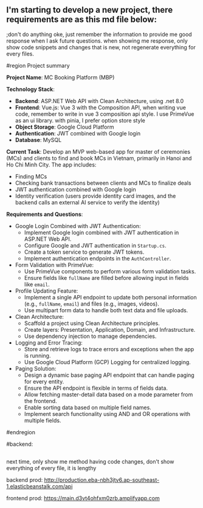 ## I'm starting to develop a new project, there requirements are as this md file below:

;don't do anything oke, just remember the information to provide me good response when I ask future questions.
when showing me response, only show code snippets and changes that is new, not regenerate everything for every files.

#region Project summary

**Project Name**: MC Booking Platform (MBP)

**Technology Stack**:

-   **Backend**: ASP.NET Web API with Clean Architecture, using .net 8.0
-   **Frontend**: Vue.js: Vue 3 with the Composition API, when writing vue code, remember to write in vue 3 composition api style. I use PrimeVue as an ui library. with pinia, I prefer option store style
-   **Object Storage**: Google Cloud Platform
-   **Authentication**: JWT combined with Google login
-   **Database**: MySQL

**Current Task**: Develop an MVP web-based app for master of ceremonies (MCs) and clients to find and book MCs in Vietnam, primarily in Hanoi and Ho Chi Minh City. The app includes:

-   Finding MCs
-   Checking bank transactions between clients and MCs to finalize deals
-   JWT authentication combined with Google login
-   Identity verification (users provide identity card images, and the backend calls an external AI service to verify the identity)

**Requirements and Questions**:

-   Google Login Combined with JWT Authentication:
    -   Implement Google login combined with JWT authentication in ASP.NET Web API.
    -   Configure Google and JWT authentication in `Startup.cs`.
    -   Create a token service to generate JWT tokens.
    -   Implement authentication endpoints in the `AuthController`.
-   Form Validation with PrimeVue:
    -   Use PrimeVue components to perform various form validation tasks.
    -   Ensure fields like `fullName` are filled before allowing input in fields like `email`.
-   Profile Updating Feature:
    -   Implement a single API endpoint to update both personal information (e.g., `fullName`, `email`) and files (e.g., images, videos).
    -   Use multipart form data to handle both text data and file uploads.
-   Clean Architecture:
    -   Scaffold a project using Clean Architecture principles.
    -   Create layers: Presentation, Application, Domain, and Infrastructure.
    -   Use dependency injection to manage dependencies.
-   Logging and Error Tracing:
    -   Store and retrieve logs to trace errors and exceptions when the app is running.
    -   Use Google Cloud Platform (GCP) Logging for centralized logging.
-   Paging Solution:
    -   Design a dynamic base paging API endpoint that can handle paging for every entity.
    -   Ensure the API endpoint is flexible in terms of fields data.
    -   Allow fetching master-detail data based on a mode parameter from the frontend.
    -   Enable sorting data based on multiple field names.
    -   Implement search functionality using AND and OR operations with multiple fields.

#endregion

#backend:

##

next time, only show me method having code changes, don't show everything of every file, it is lengthy

backend prod:
http://production.eba-nbh3jtv6.ap-southeast-1.elasticbeanstalk.com/api

frontend prod:
https://main.d3vt4ohfxm0zrb.amplifyapp.com
